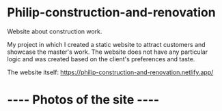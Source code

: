 # Philip-construction-and-renovation
Website about construction work.

My project in which I created a static website to attract customers and showcase the master's work. The website does not have any particular logic and was created based on the client's preferences and taste.

The website itself:
https://philip-construction-and-renovation.netlify.app/

# ---- Photos of the site ----
